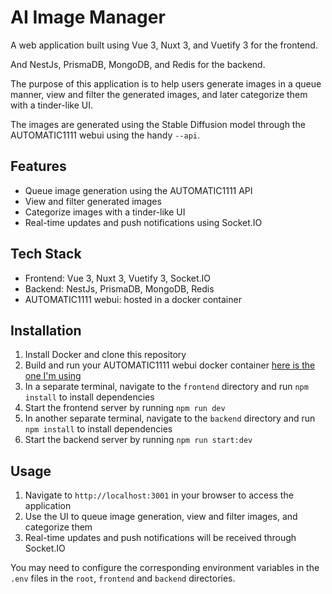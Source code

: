 # AI Image Manager

A web application built using Vue 3, Nuxt 3, and Vuetify 3 for the frontend.

And NestJs, PrismaDB, MongoDB, and Redis for the backend.

The purpose of this application is to help users generate images in a queue manner, view and filter the generated images, and later categorize them with a tinder-like UI.

The images are generated using the Stable Diffusion model through the AUTOMATIC1111 webui using the handy `--api`.

## Features

- Queue image generation using the AUTOMATIC1111 API
- View and filter generated images
- Categorize images with a tinder-like UI
- Real-time updates and push notifications using Socket.IO

## Tech Stack

- Frontend: Vue 3, Nuxt 3, Vuetify 3, Socket.IO
- Backend: NestJs, PrismaDB, MongoDB, Redis
- AUTOMATIC1111 webui: hosted in a docker container

## Installation

1. Install Docker and clone this repository
2. Build and run your AUTOMATIC1111 webui docker container [here is the one I'm using](https://github.com/AbdBarho/stable-diffusion-webui-docker)
4. In a separate terminal, navigate to the `frontend` directory and run `npm install` to install dependencies
5. Start the frontend server by running `npm run dev`
6. In another separate terminal, navigate to the `backend` directory and run `npm install` to install dependencies
7. Start the backend server by running `npm run start:dev`

## Usage

1. Navigate to `http://localhost:3001` in your browser to access the application
2. Use the UI to queue image generation, view and filter images, and categorize them
3. Real-time updates and push notifications will be received through Socket.IO

You may need to configure the corresponding environment variables in the `.env` files in the `root`, `frontend` and `backend` directories.
